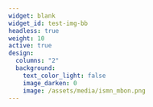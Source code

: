 ```yaml
---
widget: blank
widget_id: test-img-bb
headless: true
weight: 10
active: true
design:
  columns: "2"
  background:
    text_color_light: false
    image_darken: 0
    image: /assets/media/ismn_mbon.png
---
```

